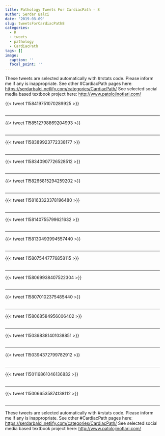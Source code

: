 ```yaml
---
title: Pathology Tweets For CardiacPath - 8
author: Serdar Balci
date: '2019-08-09'
slug: tweetsForCardiacPath8
categories:
  - R
  - tweets
  - pathology
  - CardiacPath
tags: []
image:
  caption: ''
  focal_point: ''
---
```



These tweets are selected automatically with #rstats code. Please inform me if any is inappropriate.
See other #CardiacPath pages here: https://serdarbalci.netlify.com/categories/CardiacPath/ 
See selected social media based textbook project here: http://www.patolojinotlari.com/

{{< tweet 1158419751070289925 >}}
<br>
<br>
<hr>
{{< tweet 1158512798869204993 >}}
<br>
<br>
<hr>
{{< tweet 1158389923772338177 >}}
<br>
<br>
<hr>
{{< tweet 1158340907726528512 >}}
<br>
<br>
<hr>
{{< tweet 1158265815294259202 >}}
<br>
<br>
<hr>
{{< tweet 1158163323378196480 >}}
<br>
<br>
<hr>
{{< tweet 1158140755799621632 >}}
<br>
<br>
<hr>
{{< tweet 1158130493994557440 >}}
<br>
<br>
<hr>
{{< tweet 1158075447776858115 >}}
<br>
<br>
<hr>
{{< tweet 1158069938407522304 >}}
<br>
<br>
<hr>
{{< tweet 1158070102375485440 >}}
<br>
<br>
<hr>
{{< tweet 1158068584956006402 >}}
<br>
<br>
<hr>
{{< tweet 1150398381401038851 >}}
<br>
<br>
<hr>
{{< tweet 1150394372799782912 >}}
<br>
<br>
<hr>
{{< tweet 1150116861046136832 >}}
<br>
<br>
<hr>
{{< tweet 1150066535874138112 >}}
<br>
<br>
<hr>


These tweets are selected automatically with #rstats code. Please inform me if any is inappropriate.
See other #CardiacPath pages here: https://serdarbalci.netlify.com/categories/CardiacPath/ 
See selected social media based textbook project here: http://www.patolojinotlari.com/
